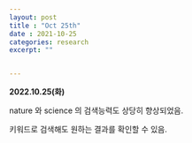 ```yaml
---
layout: post
title : "Oct 25th"
date : 2021-10-25
categories: research
excerpt: ""


---
```

 

**2022.10.25(화)**

nature 와 science 의 검색능력도 상당히 향상되었음.



키워드로 검색해도 원하는 결과를 확인할 수 있음.




